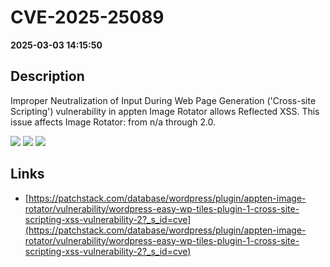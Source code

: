 # CVE-2025-25089

**2025-03-03 14:15:50**

## Description
Improper Neutralization of Input During Web Page Generation ('Cross-site Scripting') vulnerability in appten Image Rotator allows Reflected XSS. This issue affects Image Rotator: from n/a through 2.0.

![](https://img.shields.io/static/v1?label=Score&message=7.1&color=red)
![](https://img.shields.io/static/v1?label=Severity&message=HIGH&color=red)
![](https://img.shields.io/static/v1?label=CWE&message=XSS&color=green)

## Links
- [https://patchstack.com/database/wordpress/plugin/appten-image-rotator/vulnerability/wordpress-easy-wp-tiles-plugin-1-cross-site-scripting-xss-vulnerability-2?_s_id=cve](https://patchstack.com/database/wordpress/plugin/appten-image-rotator/vulnerability/wordpress-easy-wp-tiles-plugin-1-cross-site-scripting-xss-vulnerability-2?_s_id=cve)
